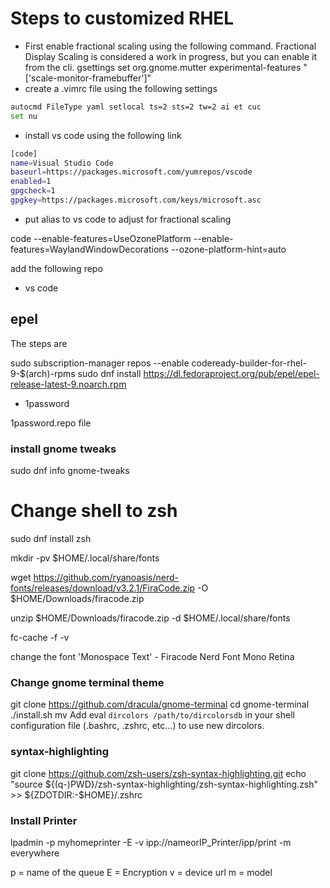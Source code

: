# Steps to customized RHEL

- First enable fractional scaling using the following command. Fractional Display Scaling is considered a work in progress, but you can enable it from the cli.
  gsettings set org.gnome.mutter experimental-features "['scale-monitor-framebuffer']"
- create a .vimrc file using the following settings
```bash
autocmd FileType yaml setlocal ts=2 sts=2 tw=2 ai et cuc
set nu
```
- install vs code using the following link
```bash
[code]
name=Visual Studio Code
baseurl=https://packages.microsoft.com/yumrepos/vscode
enabled=1
gpgcheck=1
gpgkey=https://packages.microsoft.com/keys/microsoft.asc
```
- put alias to vs code to adjust for fractional scaling

code --enable-features=UseOzonePlatform --enable-features=WaylandWindowDecorations --ozone-platform-hint=auto

add the following repo

- vs code
## epel
The steps are 

sudo subscription-manager repos --enable codeready-builder-for-rhel-9-$(arch)-rpms
sudo dnf install https://dl.fedoraproject.org/pub/epel/epel-release-latest-9.noarch.rpm


- 1password

1password.repo file

### install gnome tweaks
sudo dnf info gnome-tweaks

# Change shell to zsh

sudo dnf install zsh

mkdir -pv $HOME/.local/share/fonts

wget https://github.com/ryanoasis/nerd-fonts/releases/download/v3.2.1/FiraCode.zip -O $HOME/Downloads/firacode.zip

unzip $HOME/Downloads/firacode.zip -d $HOME/.local/share/fonts

fc-cache -f -v

change the font 'Monospace Text' - Firacode Nerd Font Mono Retina

### Change gnome terminal theme

git clone https://github.com/dracula/gnome-terminal
cd gnome-terminal
./install.sh
mv 
Add eval `dircolors /path/to/dircolorsdb` in your shell configuration file (.bashrc, .zshrc, etc...) to use new dircolors.

### syntax-highlighting
git clone https://github.com/zsh-users/zsh-syntax-highlighting.git
echo "source ${(q-)PWD}/zsh-syntax-highlighting/zsh-syntax-highlighting.zsh" >> ${ZDOTDIR:-$HOME}/.zshrc

### Install Printer

lpadmin -p myhomeprinter -E -v ipp://nameorIP_Printer/ipp/print -m everywhere

p = name of the queue
E = Encryption
v = device url
m = model